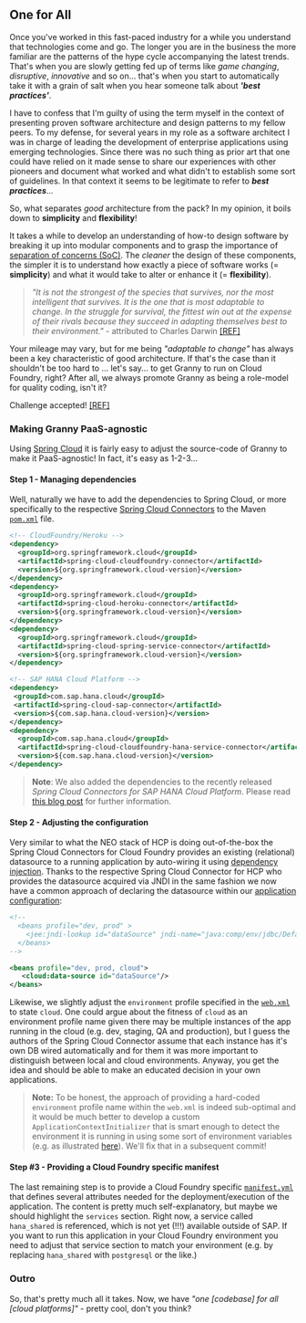 ## One for All

Once you've worked in this fast-paced industry for a while you understand that technologies come and go. The longer you are in the business the more familiar are the patterns of the hype cycle accompanying the latest trends. That's when you are slowly getting fed up of terms like *game changing*, *disruptive*, *innovative* and so on... that's when you start to automatically take it with a grain of salt when you hear someone talk about **_'best practices'_**.

I have to confess that I'm guilty of using the term myself in the context of presenting proven software architecture and design patterns to my fellow peers. To my defense, for several years in my role as a software architect I was in charge of leading the development of enterprise applications using emerging technologies. Since there was no such thing as prior art that one could have relied on it made sense to share our experiences with other pioneers and document what worked and what didn't to establish some sort of guidelines. In that context it seems to be legitimate to refer to **_best practices_**... 

So, what separates _good_ architecture from the pack? In my opinion, it boils down to **simplicity** and **flexibility**!

It takes a while to develop an understanding of how-to design software by breaking it up into modular components and to grasp the importance of [separation of concerns (SoC)](http://en.wikipedia.org/wiki/Separation_of_concerns). The _cleaner_ the design of these components, the simpler it is to understand how exactly a piece of software works (= **simplicity**) and what it would take to alter or enhance it (= **flexibility**). 

> _"It is not the strongest of the species that survives, nor the most intelligent that survives. It is the one that is most adaptable to change. In the struggle for survival, the fittest win out at the expense of their rivals because they succeed in adapting themselves best to their environment."_ - attributed to Charles Darwin [[REF]](http://quoteinvestigator.com/2014/05/04/adapt/)

Your mileage may vary, but for me being _"adaptable to change"_ has always been a key characteristic of good architecture. If that's the case than it shouldn't be too hard to ... let's say... to get Granny to run on Cloud Foundry, right? After all, we always promote Granny as being a role-model for quality coding, isn't it? 

Challenge accepted! [[REF]](http://knowyourmeme.com/memes/challenge-accepted)

### Making Granny PaaS-agnostic

Using [Spring Cloud](https://spring.io/blog/2014/06/03/introducing-spring-cloud) it is fairly easy to adjust the source-code of Granny to make it PaaS-agnostic! In fact, it's easy as 1-2-3...

#### Step 1 - Managing dependencies

Well, naturally we have to add the dependencies to Spring Cloud, or more specifically to the respective [Spring Cloud Connectors](http://cloud.spring.io/spring-cloud-connectors/) to the Maven [`pom.xml`](https://github.com/SAP/cloud-enterprise-granny/blob/005217183b3625e9dce257b29c7cdd0b30f8a34b/pom.xml) file.

```xml
<!-- CloudFoundry/Heroku -->
<dependency>
  <groupId>org.springframework.cloud</groupId>
  <artifactId>spring-cloud-cloudfoundry-connector</artifactId>
  <version>${org.springframework.cloud-version}</version>
</dependency>
<dependency>
  <groupId>org.springframework.cloud</groupId>
  <artifactId>spring-cloud-heroku-connector</artifactId>
  <version>${org.springframework.cloud-version}</version>
</dependency>
<dependency>
  <groupId>org.springframework.cloud</groupId>
  <artifactId>spring-cloud-spring-service-connector</artifactId>
  <version>${org.springframework.cloud-version}</version>
</dependency>

<!-- SAP HANA Cloud Platform -->
<dependency> 
 <groupId>com.sap.hana.cloud</groupId> 
 <artifactId>spring-cloud-sap-connector</artifactId> 
 <version>${com.sap.hana.cloud-version}</version> 
</dependency> 
<dependency> 
  <groupId>com.sap.hana.cloud</groupId> 
  <artifactId>spring-cloud-cloudfoundry-hana-service-connector</artifactId> 
  <version>${com.sap.hana.cloud-version}</version> 
</dependency> 
```

> **Note**: We also added the dependencies to the recently released *Spring Cloud Connectors for SAP HANA Cloud Platform*. Please read [this blog post](http://scn.sap.com/community/developer-center/cloud-platform/blog/2014/12/12/released-spring-cloud-connectors-for-hcp) for further information. 

#### Step 2 - Adjusting the configuration

Very similar to what the NEO stack of HCP is doing out-of-the-box the Spring Cloud Connectors for Cloud Foundry provides an existing (relational) datasource to a running application by auto-wiring it using [dependency injection](http://en.wikipedia.org/wiki/Dependency_injection). Thanks to the respective Spring Cloud Connector for HCP who provides the datasource acquired via JNDI in the same fashion we now have a common approach of declaring the datasource within our [application configuration](https://github.com/SAP/cloud-enterprise-granny/blob/master/src/main/resources/META-INF/spring/app-context.xml):

```xml
<!-- 	
  <beans profile="dev, prod" >
    <jee:jndi-lookup id="dataSource" jndi-name="java:comp/env/jdbc/DefaultDB" />
  </beans>
-->	

<beans profile="dev, prod, cloud">
   <cloud:data-source id="dataSource"/>
</beans>
```

Likewise, we slightly adjust the `environment` profile specified in the [`web.xml`](https://github.com/SAP/cloud-enterprise-granny/blob/master/src/main/webapp/WEB-INF/web.xml) to state `cloud`. One could argue about the fitness of `cloud` as an environment profile name given there may be multiple instances of the app running in the cloud (e.g. dev, staging, QA and production), but I guess the authors of the Spring Cloud Connector assume that each instance has it's own DB wired automatically and for them it was more important to distinguish between local and cloud environments. Anyway, you get the idea and should be able to make an educated decision in your own applications.

> **Note:** To be honest, the approach of providing a hard-coded `environment` profile name within the `web.xml` is indeed sub-optimal and it would be much better to develop a custom `ApplicationContextInitializer` that is smart enough to detect the environment it is running in using some sort of environment variables (e.g. as illustrated [here](http://www.springbyexample.org/examples/contact-webapp-code-example.html)). We'll fix that in a subsequent commit! 

#### Step #3 - Providing a Cloud Foundry specific manifest

The last remaining step is to provide a Cloud Foundry specific [`manifest.yml`](https://github.com/SAP/cloud-enterprise-granny/blob/master/manifest.yml) that defines several attributes  needed for the deployment/execution of the application. The content is pretty much self-explanatory, but maybe we should highlight the `services` section. Right now, a service called `hana_shared` is referenced, which is not yet (!!!) available outside of SAP. If you want to run this application in your Cloud Foundry environment you need to adjust that service section to match your environment (e.g. by replacing `hana_shared` with `postgresql` or the like.)

### Outro

So, that's pretty much all it takes. Now, we have _"one [codebase] for all [cloud platforms]"_ - pretty cool, don't you think?

